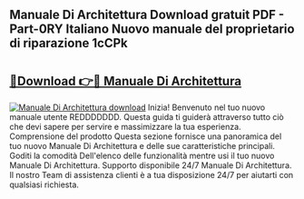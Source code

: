 ## Manuale Di Architettura Download gratuit PDF - Part-0RY Italiano Nuovo manuale del proprietario di riparazione 1cCPk

# <h2><a href="http://dfgqae.blite.top/?on=Manuale+Di+Architettura">🔗Download 👉🔴 Manuale Di Architettura</a></h2>

[![Manuale Di Architettura download](https://i.imgur.com/lujVjoI.png)](http://dfgqae.blite.top/?on=Manuale+Di+Architettura)
Inizia! Benvenuto nel tuo nuovo manuale utente REDDDDDDD. Questa guida ti guiderà attraverso tutto ciò che devi sapere per servire e massimizzare la tua esperienza. Comprensione del prodotto Questa sezione fornisce una panoramica del tuo nuovo Manuale Di Architettura e delle sue caratteristiche principali. Goditi la comodità Dell'elenco delle funzionalità mentre usi il tuo nuovo Manuale Di Architettura. Supporto disponibile 24/7 Manuale Di Architettura. Il nostro Team di assistenza clienti è a tua disposizione 24/7 per aiutarti con qualsiasi richiesta.
